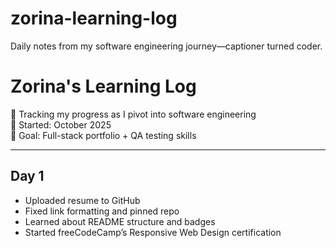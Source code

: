 # zorina-learning-log
Daily notes from my software engineering journey—captioner turned coder.
# Zorina's Learning Log

🧠 Tracking my progress as I pivot into software engineering  
📅 Started: October 2025  
🎯 Goal: Full-stack portfolio + QA testing skills

---

## Day 1
- Uploaded resume to GitHub
- Fixed link formatting and pinned repo
- Learned about README structure and badges
- Started freeCodeCamp’s Responsive Web Design certification
